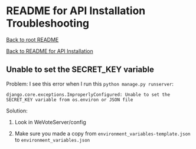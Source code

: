 # README for API Installation Troubleshooting

[Back to root README](README.md)

[Back to README for API Installation](README_API_INSTALL.md)

## Unable to set the SECRET_KEY variable

Problem: I see this error when I run this `python manage.py runserver`:

    django.core.exceptions.ImproperlyConfigured: Unable to set the SECRET_KEY variable from os.environ or JSON file
    
Solution: 

1. Look in WeVoteServer/config

2. Make sure you made a copy from `environment_variables-template.json` to `environment_variables.json`